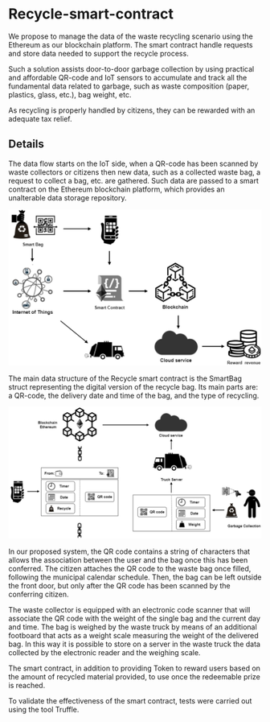 # Recycle-smart-contract
We propose to manage the data of the waste recycling
scenario using the Ethereum as our
blockchain platform.
The smart contract handle requests and store data needed to support the recycle process.

Such a solution assists door-to-door garbage collection by using practical and affordable QR-code and IoT sensors to accumulate and track all the fundamental data related to garbage, such as waste composition (paper, plastics, glass, etc.), bag weight, etc.

As recycling is properly handled by citizens, they can be rewarded with an adequate tax relief.


## Details

The data flow starts on the IoT side, when a QR-code has been scanned by waste collectors or
citizens then new data, such as a collected waste bag, a request to collect a bag, etc. are gathered. Such data are passed to a smart contract on the Ethereum blockchain platform, which provides an unalterable data storage repository.

![Screenshot](fig/provablockc.jpg)

The main data structure of the Recycle smart contract is the SmartBag struct representing the digital
version of the recycle bag. Its main parts are: a QR-code, the
delivery date and time of the bag, and the type of recycling.

![Screenshot](fig/blockcScen.jpg)

In our proposed system, the QR code contains a string of
characters that allows the association between the user and
the bag once this has been conferred. The citizen attaches the
QR code to the waste bag once filled, following the municipal
calendar schedule. Then, the bag can be left outside the front
door, but only after the QR code has been scanned by the
conferring citizen.

The waste collector is equipped with an electronic code
scanner that will associate the QR code with the weight of the
single bag and the current day and time. The bag is weighed
by the waste truck by means of an additional footboard that
acts as a weight scale measuring the weight of the delivered
bag. In this way it is possible to store on a server in the
waste truck the data collected by the electronic reader and
the weighing scale.

The smart contract, in addition to providing Token to reward
users based on the amount of recycled material provided, to
use once the redeemable prize is reached.

To validate the effectiveness of the smart contract, tests were carried out using the tool Truffle.
